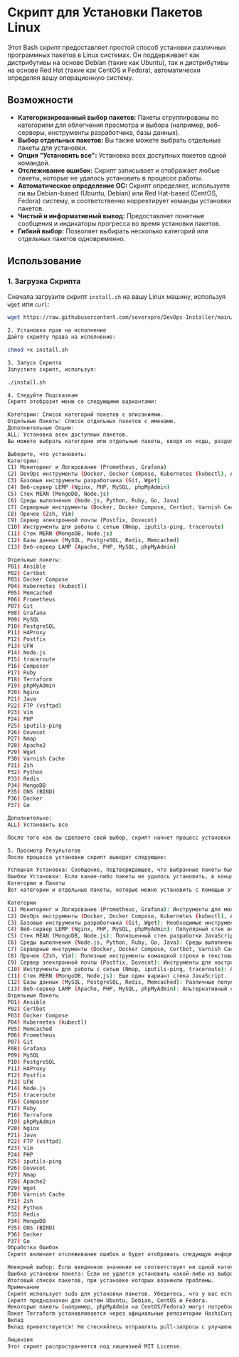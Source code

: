 # Скрипт для Установки Пакетов Linux

Этот Bash скрипт предоставляет простой способ установки различных программных пакетов в Linux системах. Он поддерживает как дистрибутивы на основе Debian (такие как Ubuntu), так и дистрибутивы на основе Red Hat (такие как CentOS и Fedora), автоматически определяя вашу операционную систему.

## Возможности

*   **Категоризированный выбор пакетов:** Пакеты сгруппированы по категориям для облегчения просмотра и выбора (например, веб-серверы, инструменты разработчика, базы данных).
*   **Выбор отдельных пакетов:** Вы также можете выбрать отдельные пакеты для установки.
*   **Опция "Установить все":** Установка всех доступных пакетов одной командой.
*   **Отслеживание ошибок:** Скрипт записывает и отображает любые пакеты, которые не удалось установить в процессе работы.
*   **Автоматическое определение ОС:** Скрипт определяет, используете ли вы Debian-based (Ubuntu, Debian) или Red Hat-based (CentOS, Fedora) систему, и соответственно корректирует команды установки пакетов.
*   **Чистый и информативный вывод:** Предоставляет понятные сообщения и индикаторы прогресса во время установки пакетов.
*   **Гибкий выбор:** Позволяет выбирать несколько категорий или отдельных пакетов одновременно.

## Использование

### 1. Загрузка Скрипта

Сначала загрузите скрипт `install.sh` на вашу Linux машину, используя `wget` или `curl`:

```bash
wget https://raw.githubusercontent.com/soverxpro/DevOps-Installer/main/install.sh

2. Установка прав на исполнение
Дайте скрипту права на исполнение:

chmod +x install.sh

3. Запуск Скрипта
Запустите скрипт, используя:

./install.sh

4. Следуйте Подсказкам
Скрипт отобразит меню со следующими вариантами:

Категории: Список категорий пакетов с описаниями.
Отдельные Пакеты: Список отдельных пакетов с именами.
Дополнительные Опции:
ALL: Установка всех доступных пакетов.
Вы можете выбрать категории или отдельные пакеты, вводя их коды, разделенные пробелами (например, C1 C3 P07 P20). Вы также можете установить все пакеты, введя ALL.

Выберите, что установить:
Категории:
C1) Мониторинг и Логирование (Prometheus, Grafana)
C2) DevOps инструменты (Docker, Docker Compose, Kubernetes (kubectl), Ansible, Terraform)
C3) Базовые инструменты разработчика (Git, Wget)
C4) Веб-сервер LEMP (Nginx, PHP, MySQL, phpMyAdmin)
C5) Стек MEAN (MongoDB, Node.js)
C6) Среды выполнения (Node.js, Python, Ruby, Go, Java)
C7) Серверные инструменты (Docker, Docker Compose, Certbot, Varnish Cache, HAProxy, FTP, DNS)
C8) Прочее (Zsh, Vim)
C9) Сервер электронной почты (Postfix, Dovecot)
C10) Инструменты для работы с сетью (Nmap, iputils-ping, traceroute)
C11) Стек MERN (MongoDB, Node.js)
C12) Базы данных (MySQL, PostgreSQL, Redis, Memcached)
C13) Веб-сервер LAMP (Apache, PHP, MySQL, phpMyAdmin)

Отдельные пакеты:
P01) Ansible
P02) Certbot
P03) Docker Compose
P04) Kubernetes (kubectl)
P05) Memcached
P06) Prometheus
P07) Git
P08) Grafana
P09) MySQL
P10) PostgreSQL
P11) HAProxy
P12) Postfix
P13) UFW
P14) Node.js
P15) traceroute
P16) Composer
P17) Ruby
P18) Terraform
P19) phpMyAdmin
P20) Nginx
P21) Java
P22) FTP (vsftpd)
P23) Vim
P24) PHP
P25) iputils-ping
P26) Dovecot
P27) Nmap
P28) Apache2
P29) Wget
P30) Varnish Cache
P31) Zsh
P32) Python
P33) Redis
P34) MongoDB
P35) DNS (BIND)
P36) Docker
P37) Go

Дополнительно:
ALL) Установить все

После того как вы сделаете свой выбор, скрипт начнет процесс установки.

5. Просмотр Результатов
После процесса установки скрипт выведет следующее:

Успешная Установка: Сообщение, подтверждающее, что выбранные пакеты были установлены (или что пакеты не были выбраны).
Ошибки Установки: Если какие-либо пакеты не удалось установить, в конце будет выведен список этих пакетов.
Категории и Пакеты
Вот категории и отдельные пакеты, которые можно установить с помощью этого скрипта:

Категории
C1) Мониторинг и Логирование (Prometheus, Grafana): Инструменты для мониторинга и визуализации производительности системы.
C2) DevOps инструменты (Docker, Docker Compose, Kubernetes (kubectl), Ansible, Terraform): Инструменты для управления инфраструктурой и развертыванием.
C3) Базовые инструменты разработчика (Git, Wget): Необходимые инструменты для разработки программного обеспечения и загрузки.
C4) Веб-сервер LEMP (Nginx, PHP, MySQL, phpMyAdmin): Популярный стек веб-сервера (Linux, Nginx, MySQL, PHP).
C5) Стек MEAN (MongoDB, Node.js): Полноценный стек разработки JavaScript.
C6) Среды выполнения (Node.js, Python, Ruby, Go, Java): Среды выполнения для языков программирования.
C7) Серверные инструменты (Docker, Docker Compose, Certbot, Varnish Cache, HAProxy, FTP, DNS): Инструменты для управления серверами и службами.
C8) Прочее (Zsh, Vim): Полезные инструменты командной строки и текстовые редакторы.
C9) Сервер электронной почты (Postfix, Dovecot): Инструменты для настройки почтового сервера.
C10) Инструменты для работы с сетью (Nmap, iputils-ping, traceroute): Сетевые утилиты.
C11) Стек MERN (MongoDB, Node.js): Еще один вариант стека JavaScript.
C12) Базы данных (MySQL, PostgreSQL, Redis, Memcached): Различные популярные системы баз данных.
C13) Веб-сервер LAMP (Apache, PHP, MySQL, phpMyAdmin): Альтернативный стек веб-сервера (Linux, Apache, MySQL, PHP)
Отдельные Пакеты
P01) Ansible
P02) Certbot
P03) Docker Compose
P04) Kubernetes (kubectl)
P05) Memcached
P06) Prometheus
P07) Git
P08) Grafana
P09) MySQL
P10) PostgreSQL
P11) HAProxy
P12) Postfix
P13) UFW
P14) Node.js
P15) traceroute
P16) Composer
P17) Ruby
P18) Terraform
P19) phpMyAdmin
P20) Nginx
P21) Java
P22) FTP (vsftpd)
P23) Vim
P24) PHP
P25) iputils-ping
P26) Dovecot
P27) Nmap
P28) Apache2
P29) Wget
P30) Varnish Cache
P31) Zsh
P32) Python
P33) Redis
P34) MongoDB
P35) DNS (BIND)
P36) Docker
P37) Go
Обработка Ошибок
Скрипт включает отслеживание ошибок и будет отображать следующую информацию:

Неверный выбор: Если введенное значение не соответствует ни одной категории, ни одному пакету, ни опции ALL.
Ошибка установки пакета: Если не удается установить какой-либо из выбранных пакетов.
Итоговый список пакетов, при установке которых возникли проблемы.
Примечание
Скрипт использует sudo для установки пакетов. Убедитесь, что у вас есть права sudo.
Скрипт предназначен для систем Ubuntu, Debian, CentOS и Fedora.
Некоторые пакеты (например, phpMyAdmin на CentOS/Fedora) могут потребовать дополнительной ручной настройки после установки.
Пакет Terraform устанавливается через официальные репозитории HashiCorp как для Debian-based, так и для RedHat-based систем.
Вклад
Вклад приветствуется! Не стесняйтесь отправлять pull-запросы с улучшениями или исправлениями ошибок.

Лицензия
Этот скрипт распространяется под лицензией MIT License.
